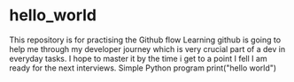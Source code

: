 # hello_world
This repository is for practising the Github flow
Learning github is going to help me through my developer journey which is very crucial part of a dev in everyday tasks.
I hope to master it by the time i get to a point I fell I am ready for the next interviews.
Simple Python program
print("hello world")
